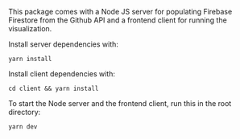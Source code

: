 This package comes with a Node JS server for populating Firebase Firestore from the Github API and a frontend client for running the visualization.

Install server dependencies with:

```
yarn install
```

Install client dependencies with:

```
cd client && yarn install
```

To start the Node server and the frontend client, run this in the root directory:

```
yarn dev
```